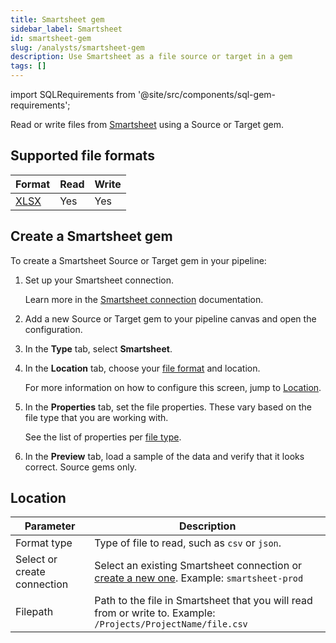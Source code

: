```yaml
---
title: Smartsheet gem
sidebar_label: Smartsheet
id: smartsheet-gem
slug: /analysts/smartsheet-gem
description: Use Smartsheet as a file source or target in a gem
tags: []
---
```


import SQLRequirements from '@site/src/components/sql-gem-requirements';

<SQLRequirements
  execution_engine="Prophecy Automate"
  sql_package_name=""
  sql_package_version=""
/>

Read or write files from [Smartsheet](/administration/fabrics/prophecy-fabrics/connections/smartsheet) using a Source or Target gem.

## Supported file formats

| Format                 | Read | Write |
| ---------------------- | ---- | ----- |
| [XLSX](/analysts/xlsx) | Yes  | Yes   |

## Create a Smartsheet gem

To create a Smartsheet Source or Target gem in your pipeline:

1. Set up your Smartsheet connection.

   Learn more in the [Smartsheet connection](/administration/fabrics/prophecy-fabrics/connections/smartsheet) documentation.

1. Add a new Source or Target gem to your pipeline canvas and open the configuration.
1. In the **Type** tab, select **Smartsheet**.
1. In the **Location** tab, choose your [file format](#supported-file-formats) and location.

   For more information on how to configure this screen, jump to [Location](#location).

1. In the **Properties** tab, set the file properties. These vary based on the file type that you are working with.

   See the list of properties per [file type](/analysts/file-types).

1. In the **Preview** tab, load a sample of the data and verify that it looks correct. Source gems only.

## Location

| Parameter                   | Description                                                                                                                                                 |
| --------------------------- | ----------------------------------------------------------------------------------------------------------------------------------------------------------- |
| Format type                 | Type of file to read, such as `csv` or `json`.                                                                                                              |
| Select or create connection | Select an existing Smartsheet connection or [create a new one](/administration/fabrics/prophecy-fabrics/connections/smartsheet). Example: `smartsheet-prod` |
| Filepath                    | Path to the file in Smartsheet that you will read from or write to. Example: `/Projects/ProjectName/file.csv`                                               |
